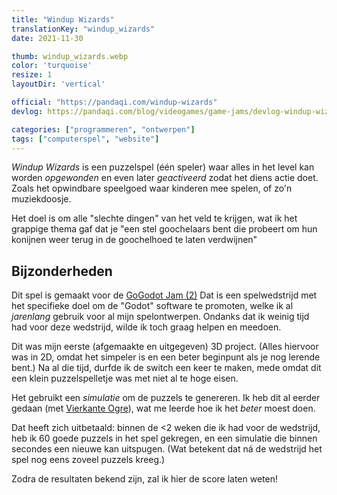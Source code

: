 ```yaml
---
title: "Windup Wizards"
translationKey: "windup_wizards"
date: 2021-11-30

thumb: windup_wizards.webp
color: 'turquoise'
resize: 1
layoutDir: 'vertical'

official: "https://pandaqi.com/windup-wizards"
devlog: https://pandaqi.com/blog/videogames/game-jams/devlog-windup-wizards

categories: ["programmeren", "ontwerpen"]
tags: ["computerspel", "website"]
---
```


_Windup Wizards_ is een puzzelspel (één speler) waar alles in het level kan worden _opgewonden_ en even later _geactiveerd_ zodat het diens actie doet. Zoals het opwindbare speelgoed waar kinderen mee spelen, of zo'n muziekdoosje.

Het doel is om alle "slechte dingen" van het veld te krijgen, wat ik het grappige thema gaf dat je "een stel goochelaars bent die probeert om hun konijnen weer terug in de goochelhoed te laten verdwijnen"

## Bijzonderheden
Dit spel is gemaakt voor de [GoGodot Jam (2)](https://itch.io/jam/go-godot-jam-2) Dat is een spelwedstrijd met het specifieke doel om de "Godot" software te promoten, welke ik al _jarenlang_ gebruik voor al mijn spelontwerpen. Ondanks dat ik weinig tijd had voor deze wedstrijd, wilde ik toch graag helpen en meedoen.

Dit was mijn eerste (afgemaakte en uitgegeven) 3D project. (Alles hiervoor was in 2D, omdat het simpeler is en een beter beginpunt als je nog lerende bent.) Na al die tijd, durfde ik de switch een keer te maken, mede omdat dit een klein puzzelspelletje was met niet al te hoge eisen.

Het gebruikt een _simulatie_ om de puzzels te genereren. Ik heb dit al eerder gedaan (met [Vierkante Ogre](/nl/schrijven/prentenboek/vierkante-ogre/)), wat me leerde hoe ik het _beter_ moest doen.

Dat heeft zich uitbetaald: binnen de <2 weken die ik had voor de wedstrijd, heb ik 60 goede puzzels in het spel gekregen, en een simulatie die binnen secondes een nieuwe kan uitspugen. (Wat betekent dat ná de wedstrijd het spel nog eens zoveel puzzels kreeg.)

Zodra de resultaten bekend zijn, zal ik hier de score laten weten!